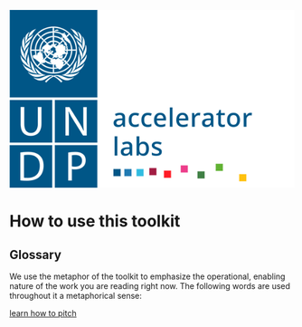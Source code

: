 ![undp_accelerator_labs_logo](/public/imgs/UNDP_accelerator_labs_logo_vertical_color_RGB.png)
<!-- <img src="/public/imgs/UNDP_accelerator_labs_logo_vertical_color_RGB.png"  width="150" alt="undp_accelerator_labs_logo"> -->

# How to use this toolkit

## Glossary

We use the metaphor of the toolkit to emphasize the operational, enabling nature of the work you are reading right now. The following words are used throughout it a metaphorical sense:

[learn how to pitch](Understanding%20and%20pitching%20NIE/)
